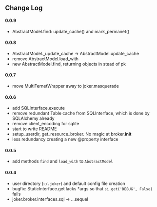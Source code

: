 
Change Log
----------

#### 0.0.9
* AbstractModel.find: update_cache() and mark_permanet()


#### 0.0.8
* AbstractModel._update_cache -> AbstractModel.update_cache
* remove AbstractModel.load_with 
* new AbstractModel.find, returning objects in stead of pk


#### 0.0.7
* move MultiFernetWrapper away to joker.masquerade 


#### 0.0.6
* add SQLInterface.execute
* remove redundant Table cache from SQLInterface, which is done by SQLAlchemy already
* remove client_encoding for sqlite
* start to write README
* setup_userdir, get_resource_broker. No magic at broker.__init__
* less redundancy creating a new @property interface


#### 0.0.5
* add methods `find` and `load_with` to `AbstractModel`


#### 0.0.4
* user directory (`~/.joker`) and default config file creation 
* bugfix: StaticInterface.get lacks *args so that `si.get('DEBUG', False)` fails 
* joker.broker.interfaces.sql -> ...sequel

